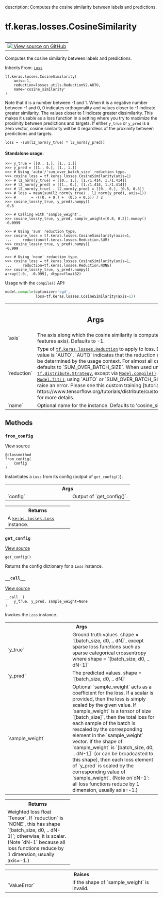 description: Computes the cosine similarity between labels and predictions.

<div itemscope itemtype="http://developers.google.com/ReferenceObject">
<meta itemprop="name" content="tf.keras.losses.CosineSimilarity" />
<meta itemprop="path" content="Stable" />
<meta itemprop="property" content="__call__"/>
<meta itemprop="property" content="__init__"/>
<meta itemprop="property" content="from_config"/>
<meta itemprop="property" content="get_config"/>
</div>

# tf.keras.losses.CosineSimilarity

<!-- Insert buttons and diff -->

<table class="tfo-notebook-buttons tfo-api nocontent" align="left">
<td>
  <a target="_blank" href="https://github.com/keras-team/keras/tree/v2.15.0/keras/losses.py#L1162-L1236">
    <img src="https://www.tensorflow.org/images/GitHub-Mark-32px.png" />
    View source on GitHub
  </a>
</td>
</table>



Computes the cosine similarity between labels and predictions.

Inherits From: [`Loss`](../../../tf/keras/losses/Loss.md)

<pre class="devsite-click-to-copy prettyprint lang-py tfo-signature-link">
<code>tf.keras.losses.CosineSimilarity(
    axis=-1,
    reduction=losses_utils.ReductionV2.AUTO,
    name=&#x27;cosine_similarity&#x27;
)
</code></pre>



<!-- Placeholder for "Used in" -->

Note that it is a number between -1 and 1. When it is a negative number
between -1 and 0, 0 indicates orthogonality and values closer to -1
indicate greater similarity. The values closer to 1 indicate greater
dissimilarity. This makes it usable as a loss function in a setting
where you try to maximize the proximity between predictions and targets.
If either `y_true` or `y_pred` is a zero vector, cosine similarity will be 0
regardless of the proximity between predictions and targets.

`loss = -sum(l2_norm(y_true) * l2_norm(y_pred))`

#### Standalone usage:



```
>>> y_true = [[0., 1.], [1., 1.]]
>>> y_pred = [[1., 0.], [1., 1.]]
>>> # Using 'auto'/'sum_over_batch_size' reduction type.
>>> cosine_loss = tf.keras.losses.CosineSimilarity(axis=1)
>>> # l2_norm(y_true) = [[0., 1.], [1./1.414, 1./1.414]]
>>> # l2_norm(y_pred) = [[1., 0.], [1./1.414, 1./1.414]]
>>> # l2_norm(y_true) . l2_norm(y_pred) = [[0., 0.], [0.5, 0.5]]
>>> # loss = mean(sum(l2_norm(y_true) . l2_norm(y_pred), axis=1))
>>> #       = -((0. + 0.) +  (0.5 + 0.5)) / 2
>>> cosine_loss(y_true, y_pred).numpy()
-0.5
```

```
>>> # Calling with 'sample_weight'.
>>> cosine_loss(y_true, y_pred, sample_weight=[0.8, 0.2]).numpy()
-0.0999
```

```
>>> # Using 'sum' reduction type.
>>> cosine_loss = tf.keras.losses.CosineSimilarity(axis=1,
...     reduction=tf.keras.losses.Reduction.SUM)
>>> cosine_loss(y_true, y_pred).numpy()
-0.999
```

```
>>> # Using 'none' reduction type.
>>> cosine_loss = tf.keras.losses.CosineSimilarity(axis=1,
...     reduction=tf.keras.losses.Reduction.NONE)
>>> cosine_loss(y_true, y_pred).numpy()
array([-0., -0.999], dtype=float32)
```

Usage with the `compile()` API:

```python
model.compile(optimizer='sgd',
              loss=tf.keras.losses.CosineSimilarity(axis=1))
```

<!-- Tabular view -->
 <table class="responsive fixed orange">
<colgroup><col width="214px"><col></colgroup>
<tr><th colspan="2"><h2 class="add-link">Args</h2></th></tr>

<tr>
<td>
`axis`<a id="axis"></a>
</td>
<td>
The axis along which the cosine similarity is computed
(the features axis). Defaults to -1.
</td>
</tr><tr>
<td>
`reduction`<a id="reduction"></a>
</td>
<td>
Type of <a href="../../../tf/keras/losses/Reduction.md"><code>tf.keras.losses.Reduction</code></a> to apply to loss.
Default value is `AUTO`. `AUTO` indicates that the reduction option
will be determined by the usage context. For almost all cases this
defaults to `SUM_OVER_BATCH_SIZE`. When used under a
<a href="../../../tf/distribute/Strategy.md"><code>tf.distribute.Strategy</code></a>, except via <a href="../../../tf/keras/Model.md#compile"><code>Model.compile()</code></a> and
<a href="../../../tf/keras/Model.md#fit"><code>Model.fit()</code></a>, using `AUTO` or `SUM_OVER_BATCH_SIZE` will raise an
error. Please see this custom training [tutorial](
https://www.tensorflow.org/tutorials/distribute/custom_training)
for more details.
</td>
</tr><tr>
<td>
`name`<a id="name"></a>
</td>
<td>
Optional name for the instance. Defaults to 'cosine_similarity'.
</td>
</tr>
</table>



## Methods

<h3 id="from_config"><code>from_config</code></h3>

<a target="_blank" class="external" href="https://github.com/keras-team/keras/tree/v2.15.0/keras/losses.py#L287-L301">View source</a>

<pre class="devsite-click-to-copy prettyprint lang-py tfo-signature-link">
<code>@classmethod</code>
<code>from_config(
    config
)
</code></pre>

Instantiates a `Loss` from its config (output of `get_config()`).


<!-- Tabular view -->
 <table class="responsive fixed orange">
<colgroup><col width="214px"><col></colgroup>
<tr><th colspan="2">Args</th></tr>

<tr>
<td>
`config`
</td>
<td>
Output of `get_config()`.
</td>
</tr>
</table>



<!-- Tabular view -->
 <table class="responsive fixed orange">
<colgroup><col width="214px"><col></colgroup>
<tr><th colspan="2">Returns</th></tr>
<tr class="alt">
<td colspan="2">
A <a href="../../../tf/keras/losses/Loss.md"><code>keras.losses.Loss</code></a> instance.
</td>
</tr>

</table>



<h3 id="get_config"><code>get_config</code></h3>

<a target="_blank" class="external" href="https://github.com/keras-team/keras/tree/v2.15.0/keras/losses.py#L272-L285">View source</a>

<pre class="devsite-click-to-copy prettyprint lang-py tfo-signature-link">
<code>get_config()
</code></pre>

Returns the config dictionary for a `Loss` instance.


<h3 id="__call__"><code>__call__</code></h3>

<a target="_blank" class="external" href="https://github.com/keras-team/keras/tree/v2.15.0/keras/losses.py#L102-L163">View source</a>

<pre class="devsite-click-to-copy prettyprint lang-py tfo-signature-link">
<code>__call__(
    y_true, y_pred, sample_weight=None
)
</code></pre>

Invokes the `Loss` instance.


<!-- Tabular view -->
 <table class="responsive fixed orange">
<colgroup><col width="214px"><col></colgroup>
<tr><th colspan="2">Args</th></tr>

<tr>
<td>
`y_true`
</td>
<td>
Ground truth values. shape = `[batch_size, d0, .. dN]`,
except sparse loss functions such as sparse categorical
crossentropy where shape = `[batch_size, d0, .. dN-1]`
</td>
</tr><tr>
<td>
`y_pred`
</td>
<td>
The predicted values. shape = `[batch_size, d0, .. dN]`
</td>
</tr><tr>
<td>
`sample_weight`
</td>
<td>
Optional `sample_weight` acts as a coefficient for
the loss. If a scalar is provided, then the loss is simply
scaled by the given value. If `sample_weight` is a tensor of
size `[batch_size]`, then the total loss for each sample of the
batch is rescaled by the corresponding element in the
`sample_weight` vector. If the shape of `sample_weight` is
`[batch_size, d0, .. dN-1]` (or can be broadcasted to this
shape), then each loss element of `y_pred` is scaled by the
corresponding value of `sample_weight`. (Note on`dN-1`: all loss
functions reduce by 1 dimension, usually axis=-1.)
</td>
</tr>
</table>



<!-- Tabular view -->
 <table class="responsive fixed orange">
<colgroup><col width="214px"><col></colgroup>
<tr><th colspan="2">Returns</th></tr>
<tr class="alt">
<td colspan="2">
Weighted loss float `Tensor`. If `reduction` is `NONE`, this has
shape `[batch_size, d0, .. dN-1]`; otherwise, it is scalar.
(Note `dN-1` because all loss functions reduce by 1 dimension,
usually axis=-1.)
</td>
</tr>

</table>



<!-- Tabular view -->
 <table class="responsive fixed orange">
<colgroup><col width="214px"><col></colgroup>
<tr><th colspan="2">Raises</th></tr>

<tr>
<td>
`ValueError`
</td>
<td>
If the shape of `sample_weight` is invalid.
</td>
</tr>
</table>





